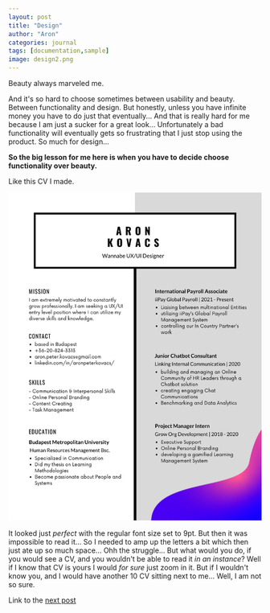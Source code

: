 ```yaml
---
layout: post
title: "Design"
author: "Aron"
categories: journal
tags: [documentation,sample]
image: design2.png
---
```


Beauty always marveled me. 

And it's so hard to choose sometimes between usability and beauty. Between functionality and design. But honestly, unless you have infinite money you have to do just that eventually... And that is really hard for me because I am just a sucker for a great look... Unfortunately a bad functionality will eventually gets so frustrating that I just stop using the product. So much for design... 

**So the big lesson for me here is when you have to decide choose functionality over beauty.**

Like this CV I made. 

![CV0](/assets/img/CV0.png)

It looked just *perfect* with the regular font size set to 9pt. But then it was impossible to read it... So I needed to amp up the letters a bit which then just ate up so much space... Ohh the struggle...  But what would you do, if you would see a CV, and you wouldn't be able to read it *in an instance*? Well if I know that CV is yours I would *for sure* just zoom in it. But if I wouldn't know you, and I would have another 10 CV sitting next to me... Well, I am not so sure.

Link to the [next post](https://aronuxui.github.io/agile)
